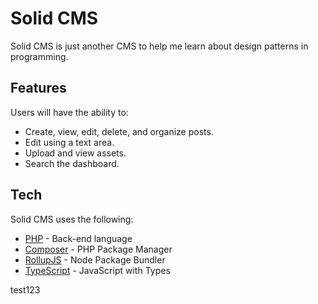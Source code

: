 # Solid CMS

Solid CMS is just another CMS to help me learn about design patterns in programming.

## Features
  Users will have the ability to:
  - Create, view, edit, delete, and organize posts.
  - Edit using a text area.
  - Upload and view assets.
  - Search the dashboard.

## Tech

Solid CMS uses the following:

* [PHP](https://php.net/) - Back-end language
* [Composer](https://getcomposer.org/) - PHP Package Manager
* [RollupJS](https://rollupjs.org/guide/en) - Node Package Bundler
* [TypeScript](https://www.typescriptlang.org/) - JavaScript with Types

test123